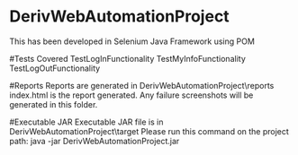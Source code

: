 # DerivWebAutomationProject
This has been developed in Selenium Java Framework using POM

#Tests Covered
TestLogInFunctionality
TestMyInfoFunctionality
TestLogOutFunctionality

#Reports
Reports are generated in DerivWebAutomationProject\reports
index.html is the report generated.
Any failure screenshots will be generated in this folder.

#Executable JAR
Executable JAR file is in DerivWebAutomationProject\target
Please run this command on the project path: java -jar DerivWebAutomationProject.jar
